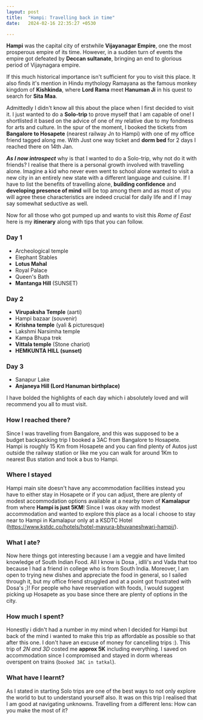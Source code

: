 ```yaml
---
layout: post
title:  "Hampi: Travelling back in time"
date:   2024-02-16 22:35:27 +0530

---
```

**Hampi** was the capital city of erstwhile **Vijayanagar Empire**, one the most prosperous empire of its time. However, in a sudden turn of events the empire got defeated by **Deccan sultanate**, bringing an end to glorious period of Vijaynagara empire.

 If this much historical importance isn't sufficient for you to visit this place.
It also finds it's mention in Hindu mythology Ramayana as the famous monkey kingdom of **Kishkinda**, where **Lord Rama** meet **Hanuman Ji** in his quest to search for **Sita Maa**.

Admittedly I didn't know all this about the place when I first decided to visit it. I just wanted to do a **Solo-trip** to prove myself that I am capable of one! I shortlisted it based on the advice of one of my relative due to my fondness for arts and culture. In the spur of the moment, I booked the tickets from **Bangalore to Hosapete** (nearest railway Jn to Hampi) with one of my office friend tagged along me. With Just one way ticket and **dorm bed** for 2 days I reached there on 14th Jan.

***As I now introspect*** why is that I wanted to do a Solo-trip, why not do it with friends? I realise that there is a personal growth involved with travelling alone. Imagine a kid who never even went to school alone wanted to visit a new city in an entirely new state with a different language and cuisine. If I have to list the benefits of travelling alone, **building confidence** and **developing presence of mind** will be top among them and as most of you will agree these characteristics are indeed crucial for daily life and if I may say somewhat seductive as well.

Now for all those who got pumped up and wants to visit this *Rome of East* here is my **itinerary** along with tips that you can follow.
### Day 1
 - Archeological temple
- Elephant Stables
- **Lotus Mahal**
- Royal Palace
- Queen's Bath
- **Mantanga Hill** (SUNSET)

### Day 2

 - **Virupaksha Temple** (aarti)
- Hampi bazaar (souvenir)
- **Krishna temple** (yali & picturesque)
- Lakshmi Narsimha temple
- Kampa Bhupa trek
- **Vittala temple** (Stone chariot)
- **HEMKUNTA HILL (sunset)**

### Day 3

 - Sanapur Lake
- **Anjaneya Hill (Lord Hanuman birthplace)**

I have bolded the highlights of each day which i absolutely loved and will recommend you all to must visit.
### How  I reached there?
Since I was travelling from Bangalore, and this was supposed to be a budget backpacking trip I booked a 3AC from Bangalore to Hosapete. Hampi is roughly 15 Km from Hosapete and you can find plenty of Autos just outside the railway station  or like me you can walk for around 1Km to nearest Bus station and took a bus to Hampi.
### Where I stayed
Hampi main site doesn't have any accommodation facilities instead you have to either stay in Hosapete or if you can adjust, there are plenty of modest accommodation options available at a nearby town of **Kamalapur** from where **Hampi is just 5KM**!
Since I was okay with modest accommodation and wanted to explore this place as a local i choose to stay near to Hampi in Kamalapur only at a KSDTC Hotel (https://www.kstdc.co/hotels/hotel-mayura-bhuvaneshwari-hampi/).
### What I ate?
Now here things got interesting because I am a veggie and have limited knowledge of South Indian Food. All I know is Dosa , idlli's and Vada that too because I had a friend in college who is from South India. Moreover, I am open to trying new dishes and appreciate the food in general, so I sailed through it, but my office friend struggled and at a point got frustrated with Dosa's ;)! For people who have reservation with foods, I would suggest picking up Hosapete as you base since there are plenty of options in the city.
### How much I spent?
Honestly i didn't had a number in my mind when I decided for Hampi but back of the mind i wanted to make this trip as affordable as possible so that after this one. I don't have an excuse of money for cancelling trips :).
This trip of *2N and 3D* costed me **approx 5K** including everything.
I saved on accommodation since I compromised and stayed in dorm whereas overspent on trains (`booked 3AC in tatkal`).

### What have I learnt?
As I stated in starting Solo trips are one of the best ways to not only explore the world to but to understand yourself also. It was on this trip I realised that I am good at navigating unknowns. 
Travelling from a different lens: How can you make the most of it?
<!--stackedit_data:
eyJoaXN0b3J5IjpbLTE0NzkxMDEyMDUsLTk2NjQ5ODIzMywxMj
g4MDYzNjksNjk5MTUwOTk4LDU4NTM1ODc5NCwtMjEyNTEyMDky
NiwtNDk0ODQ1MDg5LC01MDg5NzE4NCwtMTAxNzc3MDQ1MSwtMT
IwMzM2ODQ0Nyw4NzQ2MzAxMDUsMjEwNjc0NTk5LC03ODc5Mjk0
OTksLTM2NTE3NjkxNCwtMjA4ODc0NjYxMiwtMzMyNDU1MzYzXX
0=
-->